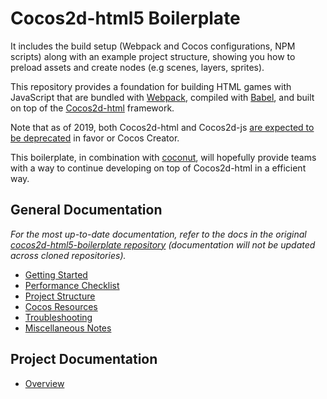 # Cocos2d-html5 Boilerplate

It includes the build setup (Webpack and Cocos configurations, NPM scripts) along with an example
project structure, showing you how to preload assets and create nodes (e.g scenes, layers, sprites).

This repository provides a foundation for building HTML games with JavaScript that are bundled with
[Webpack](https://webpack.js.org/), compiled with [Babel](https://babeljs.io/), and built on top of
the [Cocos2d-html](https://github.com/curriculum-advantage/cocos2d-html5) framework.

Note that as of
2019, both Cocos2d-html and Cocos2d-js
[are expected to be deprecated](https://discuss.cocos2d-x.org/t/cocos2d-cocos2d-html-vs-cocos-creator/45275)
in favor or Cocos Creator.

This boilerplate, in combination with [coconut](https://github.com/curriculum-advantage/coconut),
will hopefully provide teams with a way to continue developing on top of Cocos2d-html in a efficient
way.

## General Documentation

_For the most up-to-date documentation, refer to the docs in the original [cocos2d-html5-boilerplate repository](https://github.com/curriculum-advantage/cocos2d-html5-boilerplate) (documentation will not be updated across cloned repositories)._

- [Getting Started](./docs/general/getting-started.md)
- [Performance Checklist](./docs/general/performance-checklist.md)
- [Project Structure](./docs/general/project-structure.md)
- [Cocos Resources](./docs/general/cocos-resources.md)
- [Troubleshooting](./docs/general/troubleshooting.md)
- [Miscellaneous Notes](./docs/general/miscellaneous-notes.md)

## Project Documentation

- [Overview](./docs/project/overview.md)
